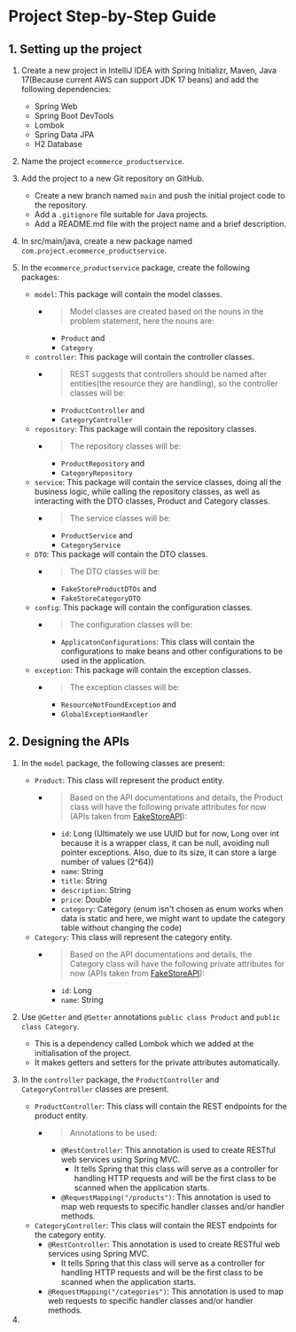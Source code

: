# Project Step-by-Step Guide

## 1. Setting up the project
1. Create a new project in IntelliJ IDEA with Spring Initializr, Maven, Java 17(Because current AWS can support JDK 17 beans) and add the following dependencies:
    - Spring Web
    - Spring Boot DevTools
    - Lombok
    - Spring Data JPA
    - H2 Database

2. Name the project `ecommerce_productservice`.

3. Add the project to a new Git repository on GitHub.
    - Create a new branch named `main` and push the initial project code to the repository.
    - Add a `.gitignore` file suitable for Java projects.
    - Add a README.md file with the project name and a brief description.

4. In src/main/java, create a new package named `com.project.ecommerce_productservice`.

5. In the `ecommerce_productservice` package, create the following packages:
    - `model`: This package will contain the model classes.
       - > Model classes are created based on the nouns in the problem statement, here the nouns are:
           - `Product` and
           - `Category`
    - `controller`: This package will contain the controller classes.
       - > REST suggests that controllers should be named after entities(the resource they are handling), so the controller classes will be:
         - `ProductController` and 
         - `CategoryController`
    - `repository`: This package will contain the repository classes.
       - > The repository classes will be:
         - `ProductRepository` and
         - `CategoryRepository`
    - `service`: This package will contain the service classes, doing all the business logic, while calling the repository classes, as well as interacting with the DTO classes, Product and Category classes.
       - > The service classes will be:
         - `ProductService` and
         - `CategoryService`
    - `DTO`: This package will contain the DTO classes.
       - > The DTO classes will be:
         - `FakeStoreProductDTOs` and
         - `FakeStoreCategoryDTO`
    - `config`: This package will contain the configuration classes.
       - > The configuration classes will be:
         - `ApplicatonConfigurations`: This class will contain the configurations to make beans and other configurations to be used in the application.
    - `exception`: This package will contain the exception classes.
       - > The exception classes will be:
         - `ResourceNotFoundException` and
         - `GlobalExceptionHandler`

## 2. Designing the APIs

1. In the `model` package, the following classes are present:
    - `Product`: This class will represent the product entity.
      - > Based on the API documentations and details, the Product class will have the following private attributes for now (APIs taken from [FakeStoreAPI](https://fakestoreapi.com/docs)):
        - `id`: Long (Ultimately we use UUID but for now, Long over int because it is a wrapper class, it can be null, avoiding null pointer exceptions. Also, due to its size, it can store a large number of values (2^64))
        - `name`: String
        - `title`: String
        - `description`: String
        - `price`: Double
        - `category`: Category (enum isn't chosen as enum works when data is static and here, we might want to update the category table without changing the code)
    - `Category`: This class will represent the category entity.
      - > Based on the API documentations and details, the Category class will have the following private attributes for now (APIs taken from [FakeStoreAPI](https://fakestoreapi.com/docs)):
        - `id`: Long
        - `name`: String

2. Use `@Getter` and `@Setter` annotations `public class Product` and `public class Category`. 
   - This is a dependency called Lombok which we added at the initialisation of the project.
   - It makes getters and setters for the private attributes automatically.
3. In the `controller` package, the `ProductController` and `CategoryController` classes are present.
    - `ProductController`: This class will contain the REST endpoints for the product entity.
        - > Annotations to be used:
            - `@RestController`: This annotation is used to create RESTful web services using Spring MVC.
                - It tells Spring that this class will serve as a controller for handling HTTP requests and will be the first class to be scanned when the application starts.
            - `@RequestMapping("/products")`: This annotation is used to map web requests to specific handler classes and/or handler methods.
   - `CategoryController`: This class will contain the REST endpoints for the category entity.
       - `@RestController`: This annotation is used to create RESTful web services using Spring MVC.
           - It tells Spring that this class will serve as a controller for handling HTTP requests and will be the first class to be scanned when the application starts.
       - `@RequestMapping("/categories")`: This annotation is used to map web requests to specific handler classes and/or handler methods.

4. 